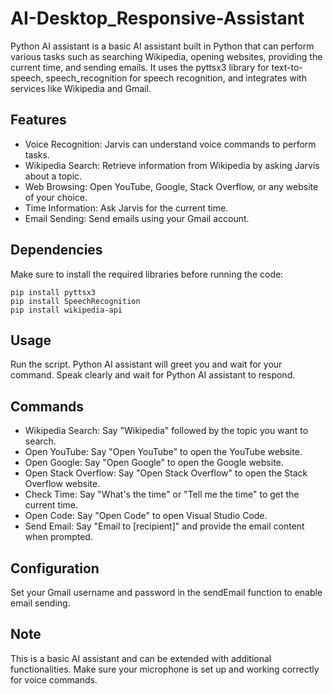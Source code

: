 # AI-Desktop_Responsive-Assistant

Python AI assistant is a basic AI assistant built in Python that can perform various tasks such as searching Wikipedia, opening websites, providing the current time, and sending emails. It uses the pyttsx3 library for text-to-speech, speech_recognition for speech recognition, and integrates with services like Wikipedia and Gmail.

## Features

* Voice Recognition: Jarvis can understand voice commands to perform tasks.
* Wikipedia Search: Retrieve information from Wikipedia by asking Jarvis about a topic.
* Web Browsing: Open YouTube, Google, Stack Overflow, or any website of your choice.
* Time Information: Ask Jarvis for the current time.
* Email Sending: Send emails using your Gmail account.


## Dependencies
Make sure to install the required libraries before running the code:

```
pip install pyttsx3
pip install SpeechRecognition
pip install wikipedia-api
```

## Usage

Run the script.
Python AI assistant will greet you and wait for your command.
Speak clearly and wait for Python AI assistant to respond.

## Commands

* Wikipedia Search: Say "Wikipedia" followed by the topic you want to search.
* Open YouTube: Say "Open YouTube" to open the YouTube website.
* Open Google: Say "Open Google" to open the Google website.
* Open Stack Overflow: Say "Open Stack Overflow" to open the Stack Overflow website.
* Check Time: Say "What's the time" or "Tell me the time" to get the current time.
* Open Code: Say "Open Code" to open Visual Studio Code.
* Send Email: Say "Email to [recipient]" and provide the email content when prompted.

## Configuration

Set your Gmail username and password in the sendEmail function to enable email sending.

## Note

This is a basic AI assistant and can be extended with additional functionalities.
Make sure your microphone is set up and working correctly for voice commands.
